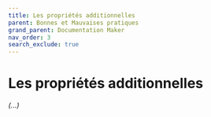 ```yaml
---
title: Les propriétés additionnelles
parent: Bonnes et Mauvaises pratiques
grand_parent: Documentation Maker
nav_order: 3
search_exclude: true
---
```


# Les propriétés additionnelles


*(...)*
